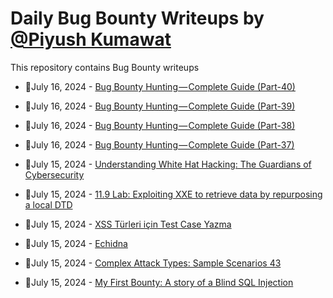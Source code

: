 # Daily Bug Bounty Writeups by [@Piyush Kumawat](https://twitter.com/piyush_supiy) 
This repository contains Bug Bounty writeups

<!-- BLOG-POST-LIST:START -->
 - 💯July 16, 2024 - [Bug Bounty Hunting — Complete Guide &lpar;Part-40&rpar;](https://medium.com/@rafid19/bug-bounty-hunting-complete-guide-part-40-f1b43fb596ae?source=rss------bug_bounty-5) 

 - 💯July 16, 2024 - [Bug Bounty Hunting — Complete Guide &lpar;Part-39&rpar;](https://medium.com/@rafid19/bug-bounty-hunting-complete-guide-part-39-740c7ada54ea?source=rss------bug_bounty-5) 

 - 💯July 16, 2024 - [Bug Bounty Hunting — Complete Guide &lpar;Part-38&rpar;](https://medium.com/@rafid19/bug-bounty-hunting-complete-guide-part-38-fa2ceb6f8bbd?source=rss------bug_bounty-5) 

 - 💯July 16, 2024 - [Bug Bounty Hunting — Complete Guide &lpar;Part-37&rpar;](https://medium.com/@rafid19/bug-bounty-hunting-complete-guide-part-37-20111980eaa5?source=rss------bug_bounty-5) 

 - 💯July 15, 2024 - [Understanding White Hat Hacking: The Guardians of Cybersecurity](https://medium.com/@cosmiczoomies/understanding-white-hat-hacking-the-guardians-of-cybersecurity-87200caf5820?source=rss------bug_bounty-5) 

 - 💯July 15, 2024 - [11.9 Lab: Exploiting XXE to retrieve data by repurposing a local DTD](https://cyberw1ng.medium.com/11-9-lab-exploiting-xxe-to-retrieve-data-by-repurposing-a-local-dtd-30f4098a7789?source=rss------bug_bounty-5) 

 - 💯July 15, 2024 - [XSS Türleri için Test Case Yazma](https://medium.com/@tugbaglsn/xss-t%C3%BCrleri-i%C3%A7in-test-case-yazma-1832eb0a27f9?source=rss------bug_bounty-5) 

 - 💯July 15, 2024 - [Echidna](https://medium.com/@Progsky/echidna-b9e454de096b?source=rss------bug_bounty-5) 

 - 💯July 15, 2024 - [Complex Attack Types: Sample Scenarios 43](https://medium.com/@brsdncr/complex-attack-types-sample-scenarios-43-39deed779c6c?source=rss------bug_bounty-5) 

 - 💯July 15, 2024 - [My First Bounty: A story of a Blind SQL Injection](https://medium.com/@adebayosec/my-first-bounty-a-story-of-a-blind-sql-injection-69d9ad6716b6?source=rss------bug_bounty-5) 
<!-- BLOG-POST-LIST:END -->
